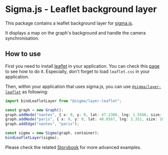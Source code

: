 # Sigma.js - Leaflet background layer

This package contains a leaflet background layer for [sigma.js](https://sigmajs.org).

It displays a map on the graph's background and handle the camera synchronisation.

## How to use

First you need to install [leaflet](https://leafletjs.com/) in your application.
You can check this [page](https://leafletjs.com/download.html) to see how to do it.
Especially, don't forget to load `leaflet.css` in your application.

Then, within your application that uses sigma.js, you can use [`@sigma/layer-leaflet`](https://www.npmjs.com/package/@sigma/layer-leaflet) as following:

```typescript
import bindLeafletLayer from "@sigma/layer-leaflet";

const graph = new Graph();
graph.addNode("nantes", { x: 0, y: 0, lat: 47.2308, lng: 1.5566, size: 10, label: "Nantes" });
graph.addNode("paris", { x: 0, y: 0, lat: 48.8567, lng: 2.351, size: 10, label: "Paris" });
graph.addEdge("nantes", "paris");

const sigma = new Sigma(graph, container);
bindLeafletLayer(sigma);
```

Please check the related [Storybook](https://github.com/jacomyal/sigma.js/tree/main/packages/storybook/stories/3-additional-packages/layer-leaflet) for more advanced examples.
